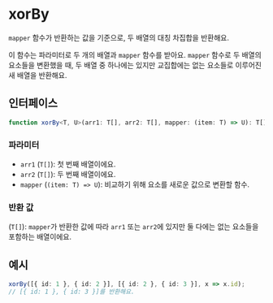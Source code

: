 # xorBy

`mapper` 함수가 반환하는 값을 기준으로, 두 배열의 대칭 차집합을 반환해요.

이 함수는 파라미터로 두 개의 배열과 `mapper` 함수를 받아요.
`mapper` 함수로 두 배열의 요소들을 변환했을 때, 두 배열 중 하나에는 있지만 교집합에는 없는 요소들로 이루어진 새 배열을 반환해요.

## 인터페이스

```typescript
function xorBy<T, U>(arr1: T[], arr2: T[], mapper: (item: T) => U): T[];
```

### 파라미터

- `arr1` (`T[]`): 첫 번째 배열이에요.
- `arr2` (`T[]`): 두 번째 배열이에요.
- `mapper` (`(item: T) => U`): 비교하기 위해 요소를 새로운 값으로 변환할 함수.

### 반환 값

(`T[]`): `mapper`가 반환한 값에 따라 `arr1` 또는 `arr2`에 있지만 둘 다에는 없는 요소들을 포함하는 배열이에요.

## 예시

```typescript
xorBy([{ id: 1 }, { id: 2 }], [{ id: 2 }, { id: 3 }], x => x.id);
// [{ id: 1 }, { id: 3 }]를 반환해요.
```
